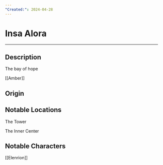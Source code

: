 ```yaml
---
"Created:": 2024-04-28
---
```

# Insa Alora
---
## Description

The bay of hope

[[Amber]] 
## Origin





## Notable Locations

The Tower

The Inner Center



## Notable Characters

[[Elenrion]] 